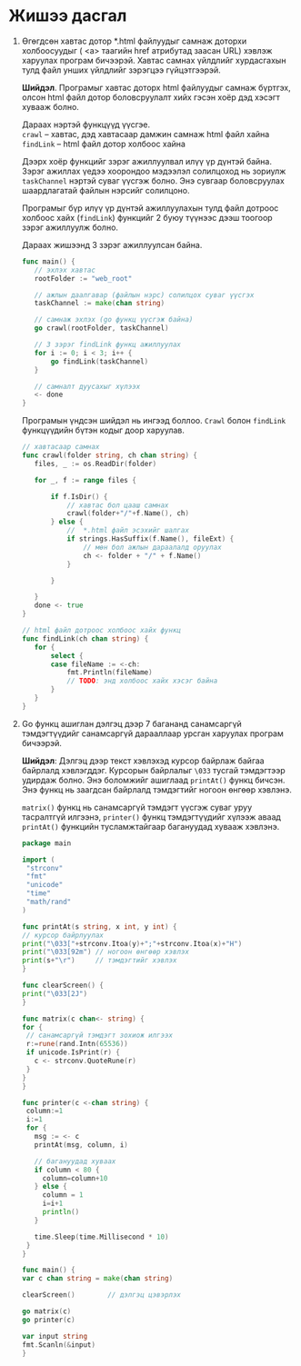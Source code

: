 # Жишээ дасгал

1. Өгөгдсөн хавтас дотор \*.html файлуудыг самнаж доторхи холбоосуудыг \( &lt;a&gt; таагийн href атрибутад заасан URL\) хэвлэж харуулах програм бичээрэй. Хавтас самнах үйлдлийг хурдасгахын тулд файл унших үйлдлийг зэрэгцээ гүйцэтгээрэй.

   **Шийдэл**. Програмыг хавтас доторх html файлуудыг самнаж бүртгэх, олсон html файл дотор боловсруулалт хийх гэсэн хоёр дэд хэсэгт хувааж болно.

   Дараах нэртэй функцүүд үүсгэе.  
   `crawl` – хавтас, дэд хавтасаар дамжин самнаж html файл хайна  
   `findLink` – html файл дотор холбоос хайна

   Дээрх хоёр функцийг зэрэг ажиллуулвал илүү үр дүнтэй байна. Зэрэг ажиллах үедээ хоорондоо мэдээлэл солилцоход нь зориулж `taskChannel` нэртэй суваг үүсгэж болно. Энэ сувгаар боловсруулах шаардлагатай файлын нэрсийг солилцоно.

   Програмыг бүр илүү үр дүнтэй ажиллуулахын тулд файл дотроос холбоос хайх \(`findLink`\) функцийг 2 буюу түүнээс дээш тоогоор зэрэг ажиллуулж болно.

   Дараах жишээнд 3 зэрэг ажиллуулсан байна.

   ```go
   func main() {
      // эхлэх хавтас
      rootFolder := "web_root"

      // ажлын даалгавар (файлын нэрс) солилцох суваг үүсгэх
      taskChannel := make(chan string)

      // самнаж эхлэх (go функц үүсгэж байна)
      go crawl(rootFolder, taskChannel)

      // 3 зэрэг findLink функц ажиллуулах
      for i := 0; i < 3; i++ {
          go findLink(taskChannel)
      }

      // самналт дуусахыг хүлээх
      <- done
   }
   ```

   Програмын үндсэн шийдэл нь ингээд боллоо. `Crawl` болон `findLink` функцүүдийн бүтэн кодыг доор харуулав.

   ```go
   // хавтасаар самнах
   func crawl(folder string, ch chan string) {
      files, _ := os.ReadDir(folder)

      for _, f := range files {

          if f.IsDir() {
              // хавтас бол цааш самнах
              crawl(folder+"/"+f.Name(), ch)
          } else {
              //  *.html файл эсэхийг шалгах
              if strings.HasSuffix(f.Name(), fileExt) {
                  // мөн бол ажлын дараалалд оруулах
                  ch <- folder + "/" + f.Name()
              }

          }

      }
      done <- true
   }

   // html файл дотроос холбоос хайх функц
   func findLink(ch chan string) {
      for {
          select {
          case fileName := <-ch:
              fmt.Println(fileName)
              // TODO: энд холбоос хайх хэсэг байна
          }
      }
   }
   ```

2. Go функц ашиглан дэлгэц дээр 7 багананд санамсаргүй тэмдэгтүүдийг санамсаргүй дарааллаар урсган харуулах програм бичээрэй.

   **Шийдэл**: Дэлгэц дээр текст хэвлэхэд курсор байрлаж байгаа байрлалд хэвлэгддэг. Курсорын байрлалыг `\033` тусгай тэмдэгтээр удирдаж болно. Энэ боломжийг ашиглаад `printAt()` функц бичсэн. Энэ функц нь заагдсан байрлалд тэмдэгтийг ногоон өнгөөр хэвлэнэ.

   `matrix()` функц нь санамсаргүй тэмдэгт үүсгэж суваг уруу тасралтгүй илгээнэ, `printer()` функц тэмдэгтүүдийг хүлээж аваад `printAt()` функцийн тусламжтайгаар багануудад хувааж хэвлэнэ.

   ```go
   package main

   import (
    "strconv"
    "fmt"
    "unicode"
    "time"
    "math/rand"
   )

   func printAt(s string, x int, y int) {
   // курсор байрлуулах
   print("\033["+strconv.Itoa(y)+";"+strconv.Itoa(x)+"H")
   print("\033[92m") // ногоон өнгөөр хэвлэх
   print(s+"\r")     // тэмдэгтийг хэвлэх
   }

   func clearScreen() {
   print("\033[2J")
   }

   func matrix(c chan<- string) {
   for {
    // санамсаргүй тэмдэгт зохиож илгээх
    r:=rune(rand.Intn(65536))
    if unicode.IsPrint(r) {
      c <- strconv.QuoteRune(r)
    }
   }
   }

   func printer(c <-chan string) {
    column:=1
    i:=1
    for {
      msg := <- c
      printAt(msg, column, i)

      // багануудад хуваах
      if column < 80 {
        column=column+10
      } else {
        column = 1
        i=i+1
        println()
      }

      time.Sleep(time.Millisecond * 10)
    }
   }

   func main() {
   var c chan string = make(chan string)

   clearScreen()        // дэлгэц цэвэрлэх

   go matrix(c)
   go printer(c)

   var input string
   fmt.Scanln(&input)
   }
   ```



